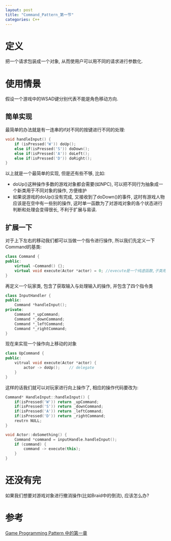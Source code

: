 ```yaml
---
layout: post
title: "Command_Pattern_第一节"
categories: C++
---
```


# 定义 #
把一个请求包装成一个对象, 从而使用户可以用不同的请求进行参数化.

# 使用情景 #
假设一个游戏中的WSAD键分别代表不能是角色移动方向.
## 简单实现 ##
最简单的办法就是有一连串的if对不同的按键进行不同的处理:

``` C++ 
void handleInput() {
	if (isPressed('W')) doUp();
	else if(isPressed('S')) doDown();
	else if(isPressed('A')) doLeft();
	else if(isPressed('D')) doRight();
}
```

以上就是一个最简单的实现, 但是还有些不够, 比如:

* doUp()这种操作多数的游戏对象都会需要(如NPC), 可以把不同行为抽象成一个新类用于不同对象的操作, 方便维护
* 如果说游戏的doUp()没有完成, 又接收到了doDown()的事件, 这时有游戏人物应该是在空中有一些别的操作, 这时单一函数为了对游戏对象的各个状态进行判断和处理会变得很长, 不利于扩展与易读.

## 扩展一下 ##
对于上下左右的移动我们都可以当做一个指令进行操作, 所以我们先定义一下Command的基类:

``` C++ 
class Command {
public:
	virtual ~Command() {};
	virtual void execute(Actor *actor) = 0; //evecute是一个纯虚函数,子类用于其详细实现
}
```
再定义一个玩家类, 包含了获取输入与处理输入的操作, 并包含了四个指令类

``` C++ 
class InputHandler {
public:
	Command *handleInput();
private:
    Command *_upCommand;
    Command *_downCommand;
    Command *_leftCommand;
    Command *_rightCommand;
}
```  

现在来实现一个操作向上移动的对象

``` C++
class UpCommand {
public:
	vitrual void execute(Actor *actor) {
		actor -> doUp();    // delegate
	}
}
```

这样的话我们就可以对玩家进行向上操作了, 相应的操作代码要改为:

``` C++
Command* HandleInput::handleInput() {
	if(isPressed('W')) return _upCommand;
	if(isPressed('S')) return _downCommand;
	if(isPressed('A')) return _leftCommand;
	if(isPressed('D')) return _rightCommand;
	reutrn NULL;
}

void Actor::doSomething() {
	Command *command = inputHandle.handleInput();
	if (command) {
		command -> execute(this);
	}
}
```

# 还没有完 #
如果我们想要对游戏对象进行撤消操作(比如Braid中的倒流), 应该怎么办?

# 参考 #
[Game Programming Pattern 中的第一章](http://gameprogrammingpatterns.com/command.html)

